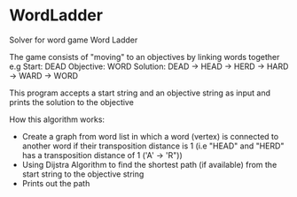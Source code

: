 # WordLadder

Solver for word game Word Ladder

The game consists of "moving" to an objectives by linking words together e.g 
Start: DEAD
Objective: WORD
Solution: DEAD -> HEAD -> HERD -> HARD -> WARD -> WORD

This program accepts a start string and an objective string as input and prints the solution to the objective

How this algorithm works: 
- Create a graph from word list in which a word (vertex) is connected to another word if their transposition distance is 1 
(i.e "HEAD" and "HERD" has a transposition distance of 1 ('A' -> 'R"))
- Using Dijstra Algorithm to find the shortest path (if available) from the start string to the objective string
- Prints out the path
